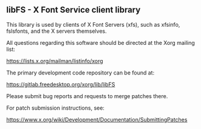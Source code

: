 libFS - X Font Service client library
-------------------------------------

This library is used by clients of X Font Servers (xfs), such as
xfsinfo, fslsfonts, and the X servers themselves.

All questions regarding this software should be directed at the
Xorg mailing list:

  https://lists.x.org/mailman/listinfo/xorg

The primary development code repository can be found at:

  https://gitlab.freedesktop.org/xorg/lib/libFS

Please submit bug reports and requests to merge patches there.

For patch submission instructions, see:

  https://www.x.org/wiki/Development/Documentation/SubmittingPatches

